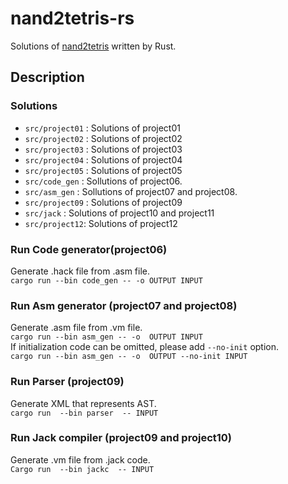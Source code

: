 # nand2tetris-rs
Solutions of [nand2tetris](https://www.nand2tetris.org/) written by Rust.  

## Description

### Solutions
* `src/project01` : Solutions of project01
* `src/project02` : Solutions of project02
* `src/project03` : Solutions of project03
* `src/project04` : Solutions of project04
* `src/project05` : Solutions of project05
* `src/code_gen` : Sollutions of project06.
* `src/asm_gen`  : Sollutions of project07 and project08.
* `src/project09` : Solutions of project09
* `src/jack`     : Solutions of project10 and project11
* `src/project12`: Solutions of project12

### Run Code generator(project06)
Generate .hack file from .asm file.  
```cargo run --bin code_gen -- -o OUTPUT INPUT```

### Run Asm generator (project07 and project08)
Generate .asm file from .vm file.  
```cargo run --bin asm_gen -- -o  OUTPUT INPUT```  
If initialization code can be omitted, please add `--no-init` option.  
```cargo run --bin asm_gen -- -o  OUTPUT --no-init INPUT```


### Run Parser (project09)
Generate XML that represents AST.  
``` cargo run  --bin parser  -- INPUT ```

### Run Jack compiler (project09 and project10)
Generate .vm file from .jack code.  
``` Cargo run  --bin jackc  -- INPUT ```